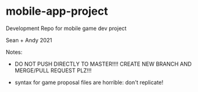 # mobile-app-project

Development Repo for mobile game dev project 

Sean + Andy 2021

Notes:

* DO NOT PUSH DIRECTLY TO MASTER!!!! CREATE NEW BRANCH AND MERGE/PULL REQUEST PLZ!!!

* syntax for game proposal files are horrible: don't replicate!
